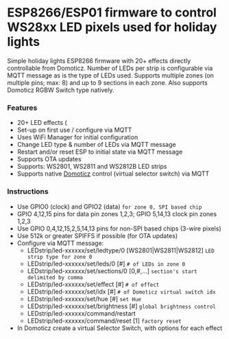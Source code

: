 # ESP8266/ESP01 firmware to control WS28xx LED pixels used for holiday lights
Simple holiday lights ESP8266 firmware with 20+ effects directly controllable from Domoticz. Number of LEDs per strip is configurable via MQTT message as is the type of LEDs used.
Supports multiple zones (on multiple pins; max: 8) and up to 9 sections in each zone.
Also supports Domoticz RGBW Switch type natively.

### Features
- 20+ LED effects (
- Set-up on first use / configure via MQTT
- Uses WiFi Manager for initial configuration
- Change LED type & number of LEDs via MQTT message
- Restart and/or reset ESP to initial state via MQTT message
- Supports OTA updates
- Supports: WS2801, WS2811 and WS2812B LED strips
- Supports native [Domoticz](https://www.domoticz.com) control (virtual selector switch) via MQTT

### Instructions
- Use GPIO0 (clock) and GPIO2 (data) `for zone 0, SPI based chip`
- GPIO 4,12,15 pins for data pin zones 1,2,3; GPIO 5,14,13 clock pin zones 1,2,3
- Use GPIO 0,4,12,15,2,5,14,13 pins for non-SPI based chips (3-wire pixels)
- Use 512k or greater SPIFFS if possible (for OTA updates)
- Configure via MQTT message:
  - LEDstrip/led-xxxxxx/set/ledtype/0 [WS2801|WS2811|WS2812] `LED strip type for zone 0`
  - LEDstrip/led-xxxxxx/set/leds/0 [#] `# of LEDs in zone 0`
  - LEDstrip/led-xxxxxx/set/sections/0 [0,#,...] `section's start delimited by comma`
  - LEDstrip/led-xxxxxx/set/effect [#] `# of effect`
  - LEDstrip/led-xxxxxx/set/idx [#] `# of Domoticz virtual switch idx`
  - LEDstrip/led-xxxxxx/set/hue [#] `set Hue`
  - LEDstrip/led-xxxxxx/set/brightness [#] `global brightness control`
  - LEDstrip/led-xxxxxx/command/restart
  - LEDstrip/led-xxxxxx/command/reset [1] `factory reset`
- In Domoticz create a virtual Selector Switch, with options for each effect
